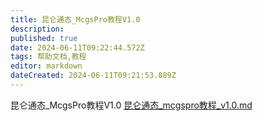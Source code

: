 ```yaml
---
title: 昆仑通态_McgsPro教程V1.0
description: 
published: true
date: 2024-06-11T09:22:44.572Z
tags: 帮助文档,教程
editor: markdown
dateCreated: 2024-06-11T09:21:53.889Z
---
```


昆仑通态_McgsPro教程V1.0
[昆仑通态_mcgspro教程_v1.0.md](/昆仑通态_mcgspro教程_v1.0.md)